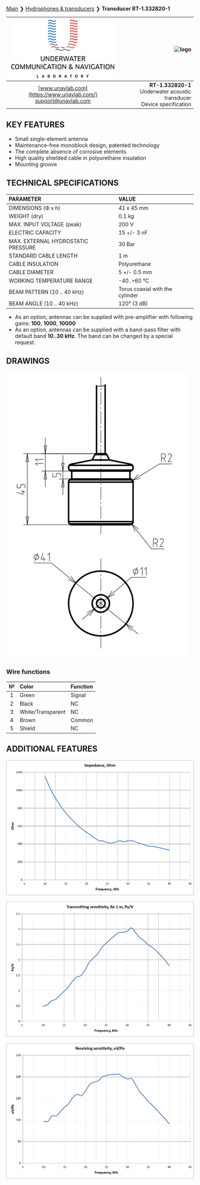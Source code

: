 [Main](/../../) ❯ [Hydrophones & transducers](/underwater_acoustic_antennas_en) ❯ **Transducer RT-1.332820-1**

<div style="page-break-after: always;"></div>

| ![logo](/documentation/sm_logo.png) | ![logo](https://ucnl.github.io/documentation/RT_1_332820_1.png) |
| :---: | ---: |
| [www.unavlab.com](https://www.unavlab.com/) <br/> [support@unavlab.com](mailto:support@unavlab.com) | **RT-1.332820-1** <br/> Underwater acoustic transducer <br/> Device specification |

## KEY FEATURES

* Small single-element antenna 
* Maintenance-free monoblock design, patented technology
* The complete absence of corrosive elements
* High quality shielded cable in polyurethane insulation
* Mounting groove

## TECHNICAL SPECIFICATIONS

| PARAMETER | VALUE |
| :--- | :--- |
| DIMENSIONS (Ф х h) | 41 x 45 mm |
| WEIGHT (dry) | 0.1 kg |
| MAX. INPUT VOLTAGE (peak) | 200 V |
| ELECTRIC CAPACITY | 15 +/- 3 nF |
| MAX. EXTERNAL HYDROSTATIC PRESSURE | 30 Bar |
| STANDARD CABLE LENGTH | 1 m |
| CABLE INSULATION | Polyurethane |
| CABLE DIAMETER | 5 +/- 0.5 mm |
| WORKING TEMPERATURE RANGE | -40..+60 °С |
| BEAM PATTERN (10 .. 40 kHz) | Torus coaxial with the cylinder |
| BEAM ANGLE (10 .. 40 kHz) | 120° (3 dB) |

* As an option, antennas can be supplied with pre-amplifier with following gains: **100**, **1000**, **10000**
* As an option, antennas can be supplied with a band-pass filter with default band **10..30 kHz**. The band can be changed by a special request.

<div style="page-break-after: always;"></div>

## DRAWINGS

![RT_1_332820_1_drawings](/documentation/RT_1_332820_1_drawings.png)

### Wire functions

| № | Color | Function |
| :---: | :--- | :--- |
| 1 | Green | Signal |
| 2 | Black | NC |
| 3 | White/Transparent | NC |
| 4 | Brown | Common |
| 5 | Shield | NC |

<div style="page-break-after: always;"></div>

## ADDITIONAL FEATURES

![RT_1_332820_1_impedance](/documentation/RT_1_332820_1_en_impedance.png)

<div style="page-break-after: always;"></div>

![RT_1_332820_1_tx_sensitivity](/documentation/RT_1_332820_1_en_tx_sensitivity.png)

<div style="page-break-after: always;"></div>

![RT_1_332820_1_rx_sensitivity](/documentation/RT_1_332820_1_en_rx_sensitivity.png)

<div style="page-break-after: always;"></div>
